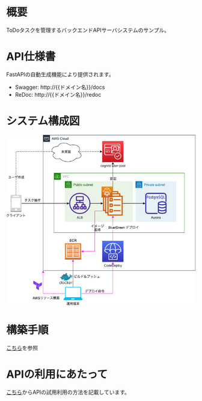 # 概要
ToDoタスクを管理するバックエンドAPIサーバシステムのサンプル。

# API仕様書
FastAPIの自動生成機能により提供されます。
- Swagger: http://{{ドメイン名}}/docs
- ReDoc: http://{{ドメイン名}}/redoc

# システム構成図
![システム構成図](./docs/system_structure.png)

# 構築手順
[こちら](./docs/construct_procedure.md)を参照

# APIの利用にあたって
[こちら](./docs/api_endpoint_check.md)からAPIの試用利用の方法を記載しています。
